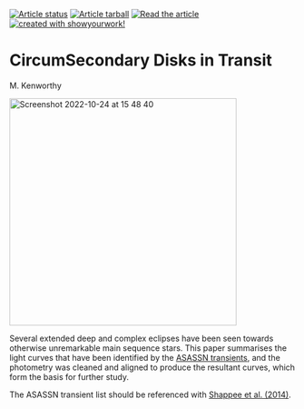 <a href="https://github.com/mkenworthy/CSDiT/actions/workflows/build.yml"><img src="https://github.com/mkenworthy/HWObows/actions/workflows/build.yml/badge.svg?branch=main" alt="Article status"/></a>
<a href="https://github.com/mkenworthy/CSDiT/raw/main-pdf/arxiv.tar.gz"><img src="https://img.shields.io/badge/article-tarball-blue.svg?style=flat" alt="Article tarball"/></a>
<a href="https://github.com/mkenworthy/CSDiT/raw/main-pdf/ms.pdf"><img src="https://img.shields.io/badge/article-pdf-blue.svg?style=flat" alt="Read the article"/></a>
<a href="https://github.com/showyourwork/showyourwork"><img src="https://img.shields.io/badge/created%20with-showyourwork!-ff0000" alt="created with showyourwork!"></a>


# CircumSecondary Disks in Transit

M. Kenworthy

<img width="400" alt="Screenshot 2022-10-24 at 15 48 40" src="https://user-images.githubusercontent.com/1846189/197542348-463fa05e-2f52-44f6-8ae1-b35d12d3f029.png">

Several extended deep and complex eclipses have been seen towards otherwise unremarkable main sequence stars. This paper summarises the light curves that have been identified by the [ASASSN transients](https://www.astronomy.ohio-state.edu/asassn/transients.html), and the photometry was cleaned and aligned to produce the resultant curves, which form the basis for further study.

The ASASSN transient list should be referenced with [Shappee et al. (2014)](https://ui.adsabs.harvard.edu/abs/2014ApJ...788...48S/abstract).
